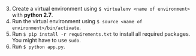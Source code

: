 
3. Create a virtual environment using `$ virtualenv <name of environment>` with **python 2.7**.
4. Run the virtual environment using `$ source <name of environment>/bin/activate`.
5. Run `$ pip install -r requirements.txt` to install all required packages. You might have to use `sudo`.
6. Run `$ python app.py`.
